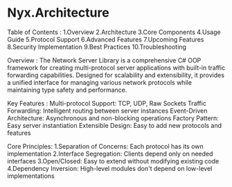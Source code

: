 # Nyx.Architecture

Table of Contents : 
1.Overview
2.Architecture
3.Core Components
4.Usage Guide
5.Protocol Support
6.Advanced Features
7.Upcoming Features
8.Security Implementation
9.Best Practices
10.Troubleshooting

Overview : 
The Network Server Library is a comprehensive C# OOP framework for creating multi-protocol server applications with built-in traffic forwarding capabilities. Designed for scalability and extensibility, it provides a unified interface for managing various network protocols while maintaining type safety and performance.

Key Features :
Multi-protocol Support: TCP, UDP, Raw Sockets
Traffic Forwarding: Intelligent routing between server instances
Event-Driven Architecture: Asynchronous and non-blocking operations
Factory Pattern: Easy server instantiation
Extensible Design: Easy to add new protocols and features

Core Principles: 
1.Separation of Concerns: Each protocol has its own implementation
2.Interface Segregation: Clients depend only on needed interfaces
3.Open/Closed: Easy to extend without modifying existing code
4.Dependency Inversion: High-level modules don't depend on low-level implementations
